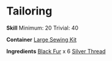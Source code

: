 <!-- TITLE: Elegant Black Fur Coat -->
<!-- SUBTITLE: An elegant coat made from soft black fur -->

# Tailoring
**Skill**
Minimum: 20
Trivial: 40

**Container**
[Large Sewing Kit](large-sewing-kit)

**Ingredients**
[Black Fur](black-fur) x 6
[Silver Thread](silver-thread) 
